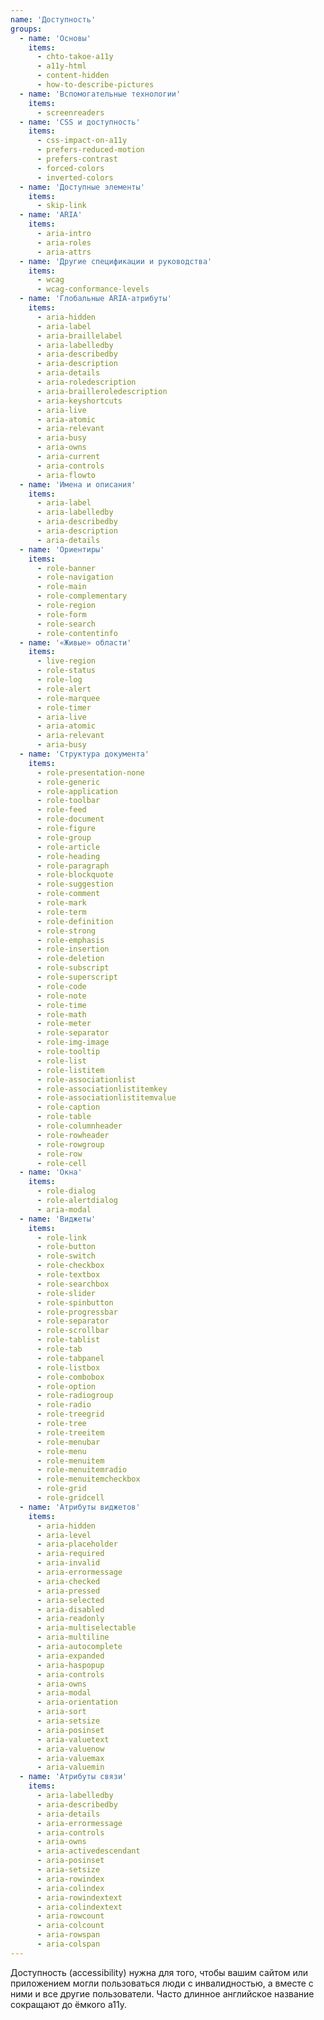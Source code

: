```yaml
---
name: 'Доступность'
groups:
  - name: 'Основы'
    items:
      - chto-takoe-a11y
      - a11y-html
      - content-hidden
      - how-to-describe-pictures
  - name: 'Вспомогательные технологии'
    items:
      - screenreaders
  - name: 'CSS и доступность'
    items:
      - css-impact-on-a11y
      - prefers-reduced-motion
      - prefers-contrast
      - forced-colors
      - inverted-colors
  - name: 'Доступные элементы'
    items:
      - skip-link
  - name: 'ARIA'
    items:
      - aria-intro
      - aria-roles
      - aria-attrs
  - name: 'Другие спецификации и руководства'
    items:
      - wcag
      - wcag-conformance-levels
  - name: 'Глобальные ARIA-атрибуты'
    items:
      - aria-hidden
      - aria-label
      - aria-braillelabel
      - aria-labelledby
      - aria-describedby
      - aria-description
      - aria-details
      - aria-roledescription
      - aria-brailleroledescription
      - aria-keyshortcuts
      - aria-live
      - aria-atomic
      - aria-relevant
      - aria-busy
      - aria-owns
      - aria-current
      - aria-controls
      - aria-flowto
  - name: 'Имена и описания'
    items:
      - aria-label
      - aria-labelledby
      - aria-describedby
      - aria-description
      - aria-details
  - name: 'Ориентиры'
    items:
      - role-banner
      - role-navigation
      - role-main
      - role-complementary
      - role-region
      - role-form
      - role-search
      - role-contentinfo
  - name: '«Живые» области'
    items:
      - live-region
      - role-status
      - role-log
      - role-alert
      - role-marquee
      - role-timer
      - aria-live
      - aria-atomic
      - aria-relevant
      - aria-busy
  - name: 'Структура документа'
    items:
      - role-presentation-none
      - role-generic
      - role-application
      - role-toolbar
      - role-feed
      - role-document
      - role-figure
      - role-group
      - role-article
      - role-heading
      - role-paragraph
      - role-blockquote
      - role-suggestion
      - role-comment
      - role-mark
      - role-term
      - role-definition
      - role-strong
      - role-emphasis
      - role-insertion
      - role-deletion
      - role-subscript
      - role-superscript
      - role-code
      - role-note
      - role-time
      - role-math
      - role-meter
      - role-separator
      - role-img-image
      - role-tooltip
      - role-list
      - role-listitem
      - role-associationlist
      - role-associationlistitemkey
      - role-associationlistitemvalue
      - role-caption
      - role-table
      - role-columnheader
      - role-rowheader
      - role-rowgroup
      - role-row
      - role-cell
  - name: 'Окна'
    items:
      - role-dialog
      - role-alertdialog
      - aria-modal
  - name: 'Виджеты'
    items:
      - role-link
      - role-button
      - role-switch
      - role-checkbox
      - role-textbox
      - role-searchbox
      - role-slider
      - role-spinbutton
      - role-progressbar
      - role-separator
      - role-scrollbar
      - role-tablist
      - role-tab
      - role-tabpanel
      - role-listbox
      - role-combobox
      - role-option
      - role-radiogroup
      - role-radio
      - role-treegrid
      - role-tree
      - role-treeitem
      - role-menubar
      - role-menu
      - role-menuitem
      - role-menuitemradio
      - role-menuitemcheckbox
      - role-grid
      - role-gridcell
  - name: 'Атрибуты виджетов'
    items:
      - aria-hidden
      - aria-level
      - aria-placeholder
      - aria-required
      - aria-invalid
      - aria-errormessage
      - aria-checked
      - aria-pressed
      - aria-selected
      - aria-disabled
      - aria-readonly
      - aria-multiselectable
      - aria-multiline
      - aria-autocomplete
      - aria-expanded
      - aria-haspopup
      - aria-controls
      - aria-owns
      - aria-modal
      - aria-orientation
      - aria-sort
      - aria-setsize
      - aria-posinset
      - aria-valuetext
      - aria-valuenow
      - aria-valuemax
      - aria-valuemin
  - name: 'Атрибуты связи'
    items:
      - aria-labelledby
      - aria-describedby
      - aria-details
      - aria-errormessage
      - aria-controls
      - aria-owns
      - aria-activedescendant
      - aria-posinset
      - aria-setsize
      - aria-rowindex
      - aria-colindex
      - aria-rowindextext
      - aria-colindextext
      - aria-rowcount
      - aria-colcount
      - aria-rowspan
      - aria-colspan
---
```


Доступность (accessibility) нужна для того, чтобы вашим сайтом или приложением могли пользоваться люди с инвалидностью, а вместе с ними и все другие пользователи. Часто длинное английское название сокращают до ёмкого a11y.
